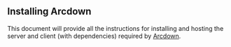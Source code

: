 ## Installing Arcdown

This document will provide all the instructions for installing and hosting the server and client (with dependencies) required by [Arcdown](https://github.com/parchment/arcdown).